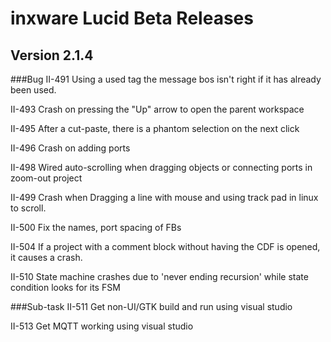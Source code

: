 inxware Lucid Beta Releases
===========================

Version 2.1.4
-------------
###Bug
II-491 Using a used tag the message bos isn't right if it has already been used.

II-493 Crash on pressing the "Up" arrow to open the parent workspace

II-495 After a cut-paste, there is a phantom selection on the next click

II-496 Crash on adding ports

II-498 Wired auto-scrolling when dragging objects or connecting ports in zoom-out project

II-499 Crash when Dragging a line with mouse and using track pad in linux to scroll.

II-500 Fix the names, port spacing of FBs

II-504 If a project with a comment block without having the CDF is opened, it causes a crash.

II-510 State machine crashes due to 'never ending recursion' while state condition looks for its FSM

###Sub-task
II-511 Get non-UI/GTK build and run using visual studio

II-513 Get MQTT working using visual studio

